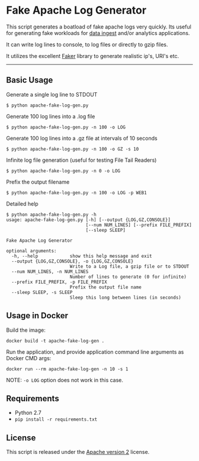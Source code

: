 # Fake Apache Log Generator

This script generates a boatload of fake apache logs very quickly. Its useful for generating fake workloads for [data ingest](http://github.com/streamsets/datacollector) and/or analytics applications.

It can write log lines to console, to log files or directly to gzip files.

It utilizes the excellent [Faker](https://github.com/joke2k/faker/) library to generate realistic ip's, URI's etc.

***

## Basic Usage

Generate a single log line to STDOUT
```
$ python apache-fake-log-gen.py
```

Generate 100 log lines into a .log file
```
$ python apache-fake-log-gen.py -n 100 -o LOG
```

Generate 100 log lines into a .gz file at intervals of 10 seconds
```
$ python apache-fake-log-gen.py -n 100 -o GZ -s 10
```

Infinite log file generation (useful for testing File Tail Readers)
```
$ python apache-fake-log-gen.py -n 0 -o LOG
```

Prefix the output filename
```
$ python apache-fake-log-gen.py -n 100 -o LOG -p WEB1
```


Detailed help
```
$ python apache-fake-log-gen.py -h
usage: apache-fake-log-gen.py [-h] [--output {LOG,GZ,CONSOLE}]
                              [--num NUM_LINES] [--prefix FILE_PREFIX]
                              [--sleep SLEEP]

Fake Apache Log Generator

optional arguments:
  -h, --help            show this help message and exit
  --output {LOG,GZ,CONSOLE}, -o {LOG,GZ,CONSOLE}
                        Write to a Log file, a gzip file or to STDOUT
  --num NUM_LINES, -n NUM_LINES
                        Number of lines to generate (0 for infinite)
  --prefix FILE_PREFIX, -p FILE_PREFIX
                        Prefix the output file name
  --sleep SLEEP, -s SLEEP
                        Sleep this long between lines (in seconds)
```

## Usage in Docker

Build the image:
```
docker build -t apache-fake-log-gen .
```

Run the application, and provide application command line arguments as Docker CMD args:
```
docker run --rm apache-fake-log-gen -n 10 -s 1
```
NOTE: `-o LOG` option does not work in this case.

## Requirements
* Python 2.7
* ```pip install -r requirements.txt```

## License
This script is released under the [Apache version 2](LICENSE) license.
